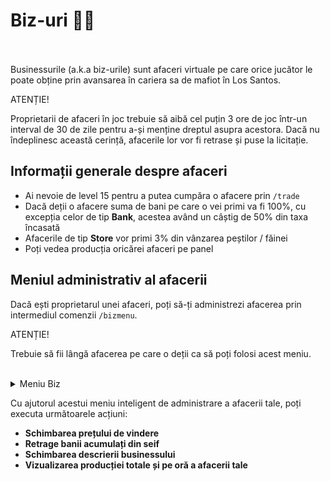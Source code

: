 # Biz-uri 🧑‍💼
<br><br>
Businessurile (a.k.a biz-urile) sunt afaceri virtuale pe care orice jucător le poate obține prin avansarea în cariera sa de mafiot în Los Santos.

<div class="danger-container">
    <p class="title">ATENȚIE!</p>
    <p class="description"> Proprietarii de afaceri în joc trebuie să aibă cel puțin 3 ore de joc într-un interval de 30 de zile pentru a-și 
        menține dreptul asupra acestora. Dacă nu îndeplinesc această cerință, afacerile lor vor fi retrase și puse la licitație.
    </p>
</div>

## Informații generale despre afaceri
- Ai nevoie de level 15 pentru a putea cumpăra o afacere prin `/trade`
- Dacă deții o afacere suma de bani pe care o vei primi va fi 100%, cu excepția celor de tip **Bank**, acestea având un câștig de 50% din taxa încasată
- Afacerile de tip **Store** vor primi 3% din vânzarea peștilor / făinei
- Poți vedea producția oricărei afaceri pe panel


## Meniul administrativ al afacerii
Dacă ești proprietarul unei afaceri, poți să-ți administrezi afacerea prin intermediul comenzii `/bizmenu`.

<div class="danger-container">
    <p class="title">ATENȚIE!</p>
    <p class="description">Trebuie să fii lângă afacerea pe care o deții ca să poți folosi acest meniu.</p>
</div>
<br>
<details class="details custom-block">
<summary>Meniu Biz </summary>
<p><img src="https://i.imgur.com/4HSrlje.png" alt="">
</details>

Cu ajutorul acestui meniu inteligent de administrare a afacerii tale, poți executa următoarele acțiuni:
- **Schimbarea prețului de vindere**
- **Retrage banii acumulați din seif**
- **Schimbarea descrierii businessului**
- **Vizualizarea producției totale și pe oră a afacerii tale**
